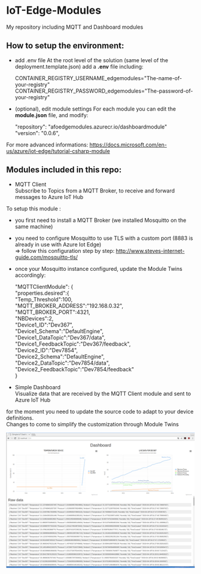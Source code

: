 # IoT-Edge-Modules
My repository including MQTT and Dashboard modules

## How to setup the environment:
- add .env file
At the root level of the solution (same level of the deployment.template.json) add a **.env** file including:

  CONTAINER_REGISTRY_USERNAME_edgemodules="The-name-of-your-registry"
  CONTAINER_REGISTRY_PASSWORD_edgemodules="The-password-of-your-registry"

- (optional), edit module settings
For each module you can edit the **module.json** file, and modify:

  "repository": "afoedgemodules.azurecr.io/dashboardmodule"  
  "version": "0.0.6",

For more advanced informations: https://docs.microsoft.com/en-us/azure/iot-edge/tutorial-csharp-module

## Modules included in this repo:

- MQTT Client  
Subscribe to Topics from a MQTT Broker, to receive and forward messages to Azure IoT Hub

To setup this module :
  * you first need to install a MQTT Broker (we installed Mosquitto on the same machine)  
  * you need to configure Mosquitto to use TLS with a custom port (8883 is already in use with Azure Iot Edge)  
  => follow this configuration step by step: http://www.steves-internet-guide.com/mosquitto-tls/  
  * once your Mosquitto instance configured, update the Module Twins accordingly:
    
      "MQTTClientModule": {  
      "properties.desired":{  
          "Temp_Threshold":100,  
          "MQTT_BROKER_ADDRESS":"192.168.0.32",  
          "MQTT_BROKER_PORT":4321,  
          "NBDevices":2,  
          "Device1_ID":"Dev367",  
          "Device1_Schema":"DefaultEngine",  
          "Device1_DataTopic":"Dev367/data",  
          "Device1_FeedbackTopic":"Dev367/feedback",  
          "Device2_ID":"Dev7854",  
          "Device2_Schema":"DefaultEngine",  
          "Device2_DataTopic":"Dev7854/data",  
          "Device2_FeedbackTopic":"Dev7854/feedback"  
      }  
  
- Simple Dashboard  
Visualize data that are received by the MQTT Client module and sent to Azure IoT Hub 

for the moment you need to update the source code to adapt to your device definitions.  
Changes to come to simplify the customization through Module Twins

![Dashboard](/doc/dashboard.png)
